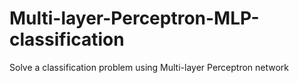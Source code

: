 # Multi-layer-Perceptron-MLP-classification
Solve a classification problem using Multi-layer Perceptron network
